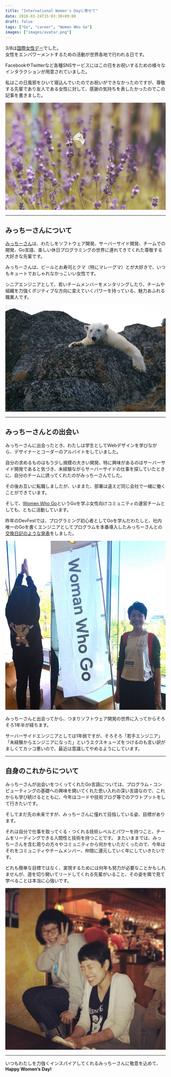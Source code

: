 ```yaml
---
title: "International Women's Dayに寄せて"
date: 2018-03-24T15:03:30+09:00
draft: false
tags: ["Go", "career", "Women Who Go"]
images: ["images/avatar.png"]
---
```


3/8は[国際女性デー](https://www.internationalwomensday.com/)でした。<br>
女性をエンパワーメントするための活動が世界各地で行われる日です。

FacebookやTwitterなど各種SNSサービスにはこの日をお祝いするための様々なインタラクションが用意されていました。

私はこの日風邪をひいて寝込んでいたのでお祝いができなかったのですが、尊敬する先輩であり友人である女性に対して、感謝の気持ちを表したかったのでこの記事を書きました。

![international_womens_day](/images/articles/flowers.jpg)

***

## みっちーさんについて

[みっちーさん](https://twitter.com/micchiebear)は、わたしをソフトウェア開発、サーバーサイド開発、チームでの開発、Go言語、楽しい休日プログラミングの世界に連れてきてくれた尊敬する大好きな先輩です。

みっちーさんは、ビールとお寿司とクマ（特にマレーグマ）とが大好きで、いつもキュートでおしゃれなかっこいい女性です。

シニアエンジニアとして、若いチームメンバーをメンタリングしたり、チームや組織を力強くポジティブな方向に変えていくパワーを持っている、魅力あふれる職業人です。

![bear](/images/articles/bear.jpg)

*** 

## みっちーさんとの出会い
みっちーさんに出会ったとき、わたしは学生としてWebデザインを学びながら、デザイナーとコーダーのアルバイトをしていました。

自分の求めるものはもう少し規模の大きい開発、特に興味があるのはサーバーサイド開発であると気づき、未経験ながらサーバーサイドの仕事を探していたときに、自分のチームに誘ってくれたのがみっちーさんでした。

その後お互いに転職しましたが、いままた、部署は違えど同じ会社で一緒に働くことができています。

そして、[Women Who Go](https://womenwhogo-tokyo.connpass.com/)というGoを学ぶ女性向けコミュニティの運営チームとしても、ともに活動しています。

昨年のDevFestでは、プログラミング初心者としてGoを学んだわたしと、社内唯一のGoを書くエンジニアとしてプログラムを本番導入したみっちーさんとの[交換日記のような発表](https://mom0tomo.github.io/post/20171009/)をしました。


![DevFest2017](/images/articles/dft17_wwgt2.jpg)

みっちーさんと出会ってから、つまりソフトウェア開発の世界に入ってからそろそろ1年半が経ちます。

サーバーサイドエンジニアとしては1年弱ですが、そろそろ「若手エンジニア」「未経験からエンジニアになった」というエクスキューズをつけるのも言い訳がましくてカッコ悪いので、最近は意識してやめるようにしています。

***

## 自身のこれからについて

みっちーさんが出会いをつくってくれたGo言語については、プログラム・コンピューティングの基礎への興味を開いてくれた思い入れの深い言語なので、これからも学び続けるとともに、今年はコードや技術ブログ等でのアウトプットをして行きたいです。

そしてまだ先の未来ですが、みっちーさんに憧れて目指している姿、目標があります。<br>

それは自分で仕事を取ってくる・つくれる技術レベルとパワーを持つこと、チームをリーディングできる人間性と技術を持つことです。
またいままでは、みっちーさんを含む周りの方々やコミュニティから何かをいただくったので、今年はそれをコミュニティやチームメンバー、仲間に還元していく年にしていきたいです。

どれも簡単な目標ではなく、実現するためには何年も努力が必要なことかもしれませんが、道を切り開いてリードしてくれる先輩がいること、その姿を隣で見て学べることは本当に心強いです。<br>

![WWGT忘年会](/images/articles/wwgt_bonennkai.png)	
***

いつもわたしを力強くインスパイアしてくれるみっちーさんに敬意を込めて、<br>
__Happy Women’s Day!__

